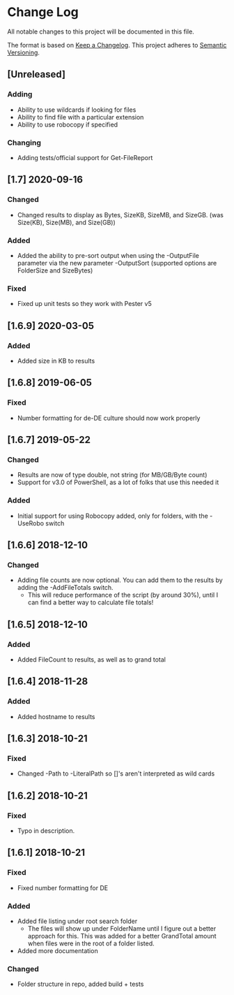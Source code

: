 # Change Log

All notable changes to this project will be documented in this file.

The format is based on [Keep a Changelog](http://keepachangelog.com/).
This project adheres to [Semantic Versioning](http://semver.org/).

## [Unreleased]

### Adding
- Ability to use wildcards if looking for files
- Ability to find file with a particular extension
- Ability to use robocopy if specified

### Changing
- Adding tests/official support for Get-FileReport

## [1.7] 2020-09-16
### Changed
- Changed results to display as Bytes, SizeKB, SizeMB, and SizeGB.
  (was Size(KB), Size(MB), and Size(GB))
### Added  
- Added the ability to pre-sort output when using the -OutputFile parameter via the new parameter -OutputSort
  (supported options are FolderSize and SizeBytes)
### Fixed
- Fixed up unit tests so they work with Pester v5

## [1.6.9] 2020-03-05
### Added
- Added size in KB to results

## [1.6.8] 2019-06-05
### Fixed
- Number formatting for de-DE culture should now work properly

## [1.6.7] 2019-05-22
### Changed
- Results are now of type double, not string (for MB/GB/Byte count)
- Support for v3.0 of PowerShell, as a lot of folks that use this needed it

### Added
- Initial support for using Robocopy added, only for folders, with the -UseRobo switch

## [1.6.6] 2018-12-10
### Changed
- Adding file counts are now optional. You can add them to the results by adding the -AddFileTotals switch.
  - This will reduce performance of the script (by around 30%), until I can find a better way to calculate file totals!

## [1.6.5] 2018-12-10
### Added
- Added FileCount to results, as well as to grand total

## [1.6.4] 2018-11-28
### Added
- Added hostname to results

## [1.6.3] 2018-10-21
### Fixed

- Changed -Path to -LiteralPath so []'s aren't interpreted as wild cards

## [1.6.2] 2018-10-21
### Fixed

- Typo in description.

## [1.6.1] 2018-10-21
### Fixed

- Fixed number formatting for DE

### Added
- Added file listing under root search folder
    - The files will show up under FolderName until I figure out a better approach for this. This was added for a better GrandTotal amount when files were in the root of a folder listed.
- Added more documentation

### Changed
- Folder structure in repo, added build + tests
